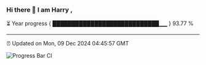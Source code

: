 ### Hi there 👋 I am Harry , 

⏳ Year progress { ████████████████████████████▁▁ } 93.77 %

---

⏰ Updated on Mon, 09 Dec 2024 04:45:57 GMT

![Progress Bar CI](https://github.com/duykhang68/duykhang68/workflows/Progress%20Bar%20CI/badge.svg)
